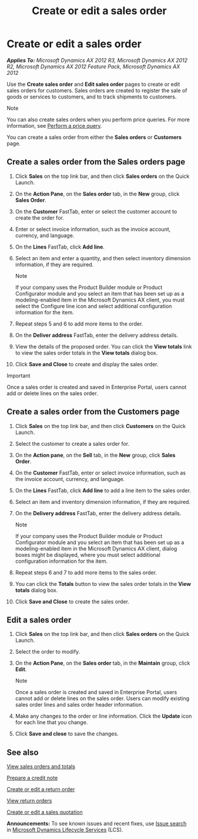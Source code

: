 ﻿---
title: Create or edit a sales order
TOCTitle: Create or edit a sales order
ms:assetid: 9c48ad87-66d4-43a2-945c-8f78de33035c
ms:mtpsurl: https://technet.microsoft.com/en-us/library/Hh271608(v=AX.60)
ms:contentKeyID: 36384240
ms.date: 04/18/2014
mtps_version: v=AX.60
f1_keywords:
- EPPBAConfigurator
- EPPCConfigurator
- EPPCTemplateConfiguration
- EPSalesTableCreate
- EPSalesTableEdit
---

# Create or edit a sales order 


_**Applies To:** Microsoft Dynamics AX 2012 R3, Microsoft Dynamics AX 2012 R2, Microsoft Dynamics AX 2012 Feature Pack, Microsoft Dynamics AX 2012_

Use the **Create sales order** and **Edit sales order** pages to create or edit sales orders for customers. Sales orders are created to register the sale of goods or services to customers, and to track shipments to customers.


> [!NOTE]
> <P>You can also create sales orders when you perform price queries. For more information, see <A href="perform-a-price-query.md">Perform a price query</A>.</P>



You can create a sales order from either the **Sales orders** or **Customers** page.

## Create a sales order from the Sales orders page

1.  Click **Sales** on the top link bar, and then click **Sales orders** on the Quick Launch.

2.  On the **Action Pane**, on the **Sales order** tab, in the **New** group, click **Sales Order**.

3.  On the **Customer** FastTab, enter or select the customer account to create the order for.

4.  Enter or select invoice information, such as the invoice account, currency, and language.

5.  On the **Lines** FastTab, click **Add line**.

6.  Select an item and enter a quantity, and then select inventory dimension information, if they are required.
    

    > [!NOTE]
    > <P>If your company uses the Product Builder module or Product Configurator module and you select an item that has been set up as a modeling-enabled item in the Microsoft Dynamics AX client, you must select the Configure line icon and select additional configuration information for the item.</P>



7.  Repeat steps 5 and 6 to add more items to the order.

8.  On the **Deliver address** FastTab, enter the delivery address details.

9.  View the details of the proposed order. You can click the **View totals** link to view the sales order totals in the **View totals** dialog box.

10. Click **Save and Close** to create and display the sales order.


> [!IMPORTANT]
> <P>Once a sales order is created and saved in Enterprise Portal, users cannot add or delete lines on the sales order.</P>



## Create a sales order from the Customers page

1.  Click **Sales** on the top link bar, and then click **Customers** on the Quick Launch.

2.  Select the customer to create a sales order for.

3.  On the **Action pane**, on the **Sell** tab, in the **New** group, click **Sales Order**.

4.  On the **Customer** FastTab, enter or select invoice information, such as the invoice account, currency, and language.

5.  On the **Lines** FastTab, click **Add line** to add a line item to the sales order.

6.  Select an item and inventory dimension information, if they are required.

7.  On the **Delivery address** FastTab, enter the delivery address details.
    

    > [!NOTE]
    > <P>If your company uses the Product Builder module or Product Configurator module and you select an item that has been set up as a modeling-enabled item in the Microsoft Dynamics AX client, dialog boxes might be displayed, where you must select additional configuration information for the item.</P>



8.  Repeat steps 6 and 7 to add more items to the sales order.

9.  You can click the **Totals** button to view the sales order totals in the **View totals** dialog box.

10. Click **Save and Close** to create the sales order.

## Edit a sales order

1.  Click **Sales** on the top link bar, and then click **Sales orders** on the Quick Launch.

2.  Select the order to modify.

3.  On the **Action Pane**, on the **Sales order** tab, in the **Maintain** group, click **Edit**.
    

    > [!NOTE]
    > <P>Once a sales order is created and saved in Enterprise Portal, users cannot add or delete lines on the sales order. Users can modify existing sales order lines and sales order header information.</P>



4.  Make any changes to the order or line information. Click the **Update** icon for each line that you change.

5.  Click **Save and close** to save the changes.

## See also

[View sales orders and totals](view-sales-orders-and-totals.md)

[Prepare a credit note](prepare-a-credit-note.md)

[Create or edit a return order](create-or-edit-a-return-order.md)

[View return orders](view-return-orders.md)

[Create or edit a sales quotation](create-or-edit-a-sales-quotation.md)

  
**Announcements:** To see known issues and recent fixes, use [Issue search](http://go.microsoft.com/fwlink/?linkid=389258) in [Microsoft Dynamics Lifecycle Services](http://go.microsoft.com/fwlink/?linkid=306505) (LCS).

